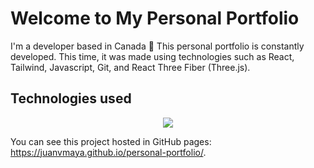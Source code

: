 # Welcome to My Personal Portfolio

I'm a developer based in Canada 🍁 This personal portfolio is constantly developed. This time, it was made using technologies such as React, Tailwind, Javascript, Git, and React Three Fiber (Three.js).

## Technologies used

<p align="center">
    <img src="https://skillicons.dev/icons?i=js,react,nodejs,tailwind,vscode,git,threejs&perline=7" />
</p>

You can see this project hosted in GitHub pages: https://juanvmaya.github.io/personal-portfolio/.
